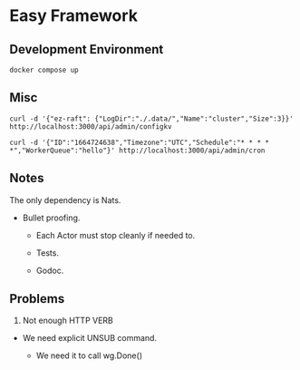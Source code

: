 # Easy Framework

## Development Environment

```
docker compose up
```

## Misc

```
curl -d '{"ez-raft": {"LogDir":"./.data/","Name":"cluster","Size":3}}' http://localhost:3000/api/admin/configkv

curl -d '{"ID":"1664724638","Timezone":"UTC","Schedule":"* * * * *","WorkerQueue":"hello"}' http://localhost:3000/api/admin/cron
```

## Notes 

The only dependency is Nats.

* Bullet proofing.

  * Each Actor must stop cleanly if needed to.

  * Tests.

  * Godoc.


## Problems

1. Not enough HTTP VERB

  * We need explicit UNSUB command.

    * We need it to call wg.Done()

